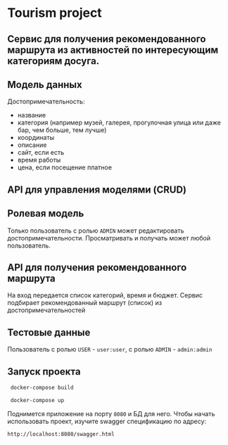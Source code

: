 # Tourism project

## Cервис для получения рекомендованного маршрута из активностей по интересующим категориям досуга.

## Модель данных
Достопримечательность:
- название
- категория (например музей, галерея, прогулочная улица или даже бар, чем больше, тем лучше)
- координаты
- описание
- сайт, если есть
- время работы
- цена, если посещение платное

## API для управления моделями (CRUD)

## Ролевая модель
Только пользователь с ролью `ADMIN` может редактировать достопримечательности.
Просматривать и получать может любой пользователь.

## API для получения рекомендованного маршрута
На вход передается список категорий, время и бюджет.
Сервис подбирает рекомендованный маршрут (список) из достопримечательностей

## Тестовые данные
Пользователь с ролью `USER` - `user:user`, с ролью `ADMIN` - `admin:admin`

## Запуск проекта
```cmd
 docker-compose build
```
```cmd
 docker-compose up
```
Поднимется приложение на порту `8080` и БД для него. Чтобы начать использовать проект, изучите swagger спецификацию по адресу:
```url
http://localhost:8080/swagger.html
```

